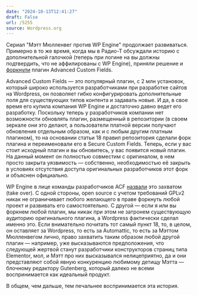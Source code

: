 ```yaml
---
date: "2024-10-13T12:41:27"
draft: False
url: /5255
source: Wordpress.org
---
```


Сериал "Мэтт Мюлленвег против WP Engine" продолжает развиваться. Примерно в то же время, когда мы в Радио-Т обсуждали историю с дополнительной галочкой (теперь при логине на  вы должны подтвердить, что не аффилированы с WP Engine),  приняли решение и [форкнули](https://wordpress.org/news/2024/10/secure-custom-fields/) плагин Advanced Custom Fields. 

Advanced Custom Fields — это популярный плагин, с 2 млн установок, который широко используется разработчиками при разработке сайтов на Wordpress, он позволяет гибко конфигурировать дополнительные поля для существующих типов контента и задавать новые. И да, в свое время его купила компания WP Engine и достаточно давно ведет его разработку. Поскольку теперь у разработчиков компании нет возможности обновлять плагин, размещенный в репозитории  (в своем зеркале они это делают, а пользователи платной версии получают обновления отдельным образом, как и с любым другим платным плагином), то  на основании статьи 18 правил репозитория сделали форк плагина и переименовали его в Secure Custom Fields. Теперь, если у вас стоит исходный плагин и вы обновитесь, у вас появится новый плагин. На данный момент он полностью совместим с оригиналом, в нем просто закрыта уязвимость — собственно, необходимостью её закрыть в условиях отсутствия доступа оригинальных разработчиков этот форк и объяснен официально.

WP Engine в лице команды разработчиков ACF [назвали](https://www.advancedcustomfields.com/blog/acf-plugin-no-longer-available-on-wordpress-org/) это захватом (take over). С одной стороны, open source с учетом требований GPLv2 никак не ограничивает любого желающего в праве форкнуть любой проект и развивать его самостоятельно. С другой — если я или вы форкнем любой плагин, мы никак при этом не затронем существующую аудиторию оригинального плагина, а Wordpress фактически сделал именно это. Если внимательно почитать тот самый пункт 18, то, в целом, он оставляет за Wordpress, то есть за Automattic, то есть за Мэттом Мюлленвегом лично, право захватить таким образом любой другой плагин — например, уже высказываются предположения, что следующей жертвой станут разработчики конструкторов страниц типа Elementor, мол, и Мэтт про них высказывался нелицеприятно, да и они представляют собой явную конкуренцию любимому детищу Мэтта — блочному редактору Gutenberg, который далеко не всеми воспринимается как идеальный продукт.

В общем, чем дальше, тем печальнее воспринимается эта история.
